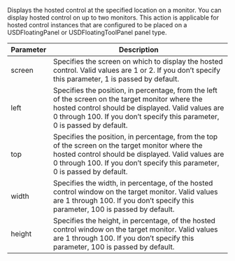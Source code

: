 Displays the hosted control at the specified location on a monitor. You can display hosted control on up to two monitors. This action is applicable for hosted control instances that are configured to be placed on a USDFloatingPanel or USDFloatingToolPanel panel type.  
  
|Parameter|Description|  
|---------------|-----------------|  
|screen|Specifies the screen on which to display the hosted control. Valid values are 1 or 2. If you don’t specify this parameter, 1 is passed by default.|  
|left|Specifies the position, in percentage, from the left of the screen on the target monitor where the hosted control should be displayed. Valid values are 0 through 100. If you don’t specify this parameter, 0 is passed by default.|  
|top|Specifies the position, in percentage, from the top of the screen on the target monitor where the hosted control should be displayed. Valid values are 0 through 100. If you don’t specify this parameter, 0 is passed by default.|  
|width|Specifies the width, in percentage, of the hosted control window on the target monitor. Valid values are 1 through 100. If you don’t specify this parameter, 100 is passed by default.|  
|height|Specifies the height, in percentage, of the hosted control window on the target monitor. Valid values are 1 through 100. If you don’t specify this parameter, 100 is passed by default.|